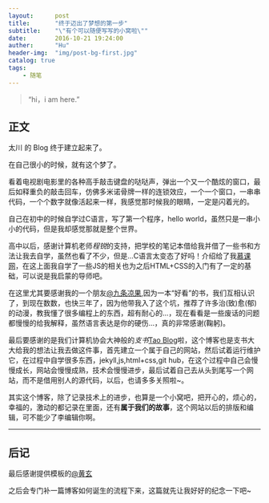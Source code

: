 ```yaml
---
layout:      post
title:       "终于迈出了梦想的第一步"
subtitle:    "\"有个可以随便写写的小窝啦\""
date:        2016-10-21 19:24:00
auther:      "Hu"
header-img:  "img/post-bg-first.jpg"
catalog: true
tags:
    - 随笔
---
```


> “hi，i am here.”

## 正文

太川 的 Blog 终于建立起来了。

在自己很小的时候，就有这个梦了。

看着电视剧电影里的各种高手敲击键盘的哒哒声，弹出一个又一个酷炫的窗口，最后如释重负的敲击回车，仿佛多米诺骨牌一样的连锁效应，一个一个窗口，一串串代码，一个个数字就像活起来一样，我感觉那时候我的眼睛，一定是闪着光的。

自己在初中的时候自学过C语言，写了第一个程序，hello world，虽然只是一串小小的代码，但是我却感觉那就是整个世界。

高中以后，感谢计算机老师*程锐*的支持，把学校的笔记本借给我并借了一些书和方法让我去自学，虽然也看了不少，但是...C语言太变态了好吗！介绍给了我[慕课网](http://www.imooc.com)，在这上面我自学了一些JS的相关也为之后HTML+CSS的入门有了一定的基础，可以说是我启蒙的导师吧。

在这里尤其要感谢我的一个朋友[@九条凉果](http://ryoka.moe),因为一本“好看”的书，我们互相认识了，到现在数数，也快三年了，因为他带我入了这个坑，推荐了许多治(致)愈(郁)的动漫，教我懂了很多编程上的东西，超有耐心的...，现在看看是一些废话的问题都慢慢的给我解释，虽然语言表达是你的硬伤...，真的非常感谢(鞠躬)。

最后要感谢的是我们计算机协会大神般的*支书*[Tao Blog](http://paradisehell.org)啦，这个博客也是支书大大给我的想法让我去做这件事，首先建立一个属于自己的网站，然后试着运行维护它，在过程中自学很多东西，jekyll,js,html+css,git hub，在这个过程中自己会慢慢成长，网站会慢慢成熟，技术会慢慢进步，最后试着自己去从头到尾写一个网站，而不是借用别人的源代码，以后，也请多多关照啦~。

其实这个博客，除了记录技术上的进步，也算是一个小窝吧，把开心的，烦心的，幸福的，激动的都记录在里面，还有**属于我们的故事**，这个网站以后的排版和编辑，可不能少了李编辑你啊。

<hr>

## 后记

最后感谢提供模板的[@黄玄](https://huangxuan.me)

之后会专门补一篇博客如何诞生的流程下来，这篇就先让我好好的纪念一下吧~


